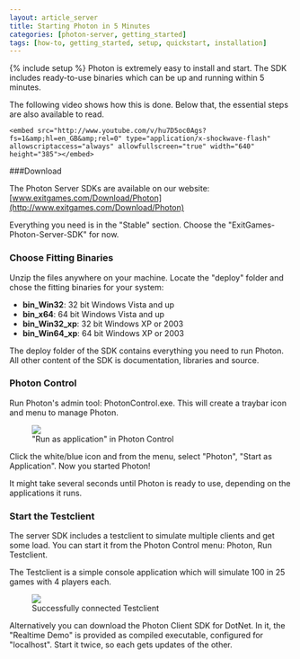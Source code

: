 ```yaml
---
layout: article_server
title: Starting Photon in 5 Minutes
categories: [photon-server, getting_started]
tags: [how-to, getting_started, setup, quickstart, installation]
---
```

{% include setup %}
Photon is extremely easy to install and start.
The SDK includes ready-to-use binaries which can be up and running within 5 minutes.

The following video shows how this is done. Below that, the essential steps are also available to read.

<object width="640" height="385">
    <param name="movie" value="http://www.youtube.com/v/hu7D5oc0Ags?fs=1&amp;hl=en_GB&amp;rel=0"></param><param name="allowFullScreen" value="true"></param>
    <param name="allowscriptaccess" value="always"></param>
    
    <embed src="http://www.youtube.com/v/hu7D5oc0Ags?fs=1&amp;hl=en_GB&amp;rel=0" type="application/x-shockwave-flash" allowscriptaccess="always" allowfullscreen="true" width="640" height="385"></embed>
</object>


###Download

The Photon Server SDKs are available on our website:
[www.exitgames.com/Download/Photon](http://www.exitgames.com/Download/Photon)

Everything you need is in the "Stable" section. Choose the "ExitGames-Photon-Server-SDK" for now.


### Choose Fitting Binaries
Unzip the files anywhere on your machine. Locate the "deploy" folder and chose the fitting binaries for your system:

- **bin_Win32**: 32 bit Windows Vista and up
- **bin_x64**: 64 bit Windows Vista and up
- **bin_Win32_xp**: 32 bit Windows XP or 2003
- **bin_Win64_xp**: 64 bit Windows XP or 2003

The deploy folder of the SDK contains everything you need to run Photon. All other content of the SDK is documentation, libraries and source.


### Photon Control

Run Photon's admin tool: PhotonControl.exe. This will create a traybar icon and menu to manage Photon.

<figure>
<img src="{{ IMG }}/PhotonControl-Photon-RunApp.jpg" />
<figcaption>"Run as application" in Photon Control</figcaption>
</figure>

Click the white/blue icon and from the menu, select "Photon", "Start as Application". Now you started Photon!

It might take several seconds until Photon is ready to use, depending on the applications it runs.


### Start the Testclient

The server SDK includes a testclient to simulate multiple clients and get some load.
You can start it from the Photon Control menu: Photon, Run Testclient.

The Testclient is a simple console application which will simulate 100 in 25 games with 4 players each.

<figure>
<img src="{{ IMG }}/PhotonControl-Photon-TestClient.jpg" />
<figcaption>Successfully connected Testclient</figcaption>
</figure>

Alternatively you can download the Photon Client SDK for DotNet.
In it, the "Realtime Demo" is provided as compiled executable, configured for "localhost".
Start it twice, so each gets updates of the other.
